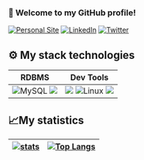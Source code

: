 ### 👋 Welcome to my GitHub profile!

[![Personal Site](https://img.shields.io/badge/Personal%20Site-grey?logo=github&style=flat-square&link=https://link.jeffersonriobueno.com)](https://link.jeffersonriobueno.com/?utm=GITHUB)
[![LinkedIn](https://img.shields.io/badge/LinkedIn-0077B5?logo=linkedin&logoColor=white&style=flat-square&link=https://www.linkedin.com/in/jeffersonriobueno)](https://www.linkedin.com/in/jeffersonriobueno)
[![Twitter](https://img.shields.io/badge/twitter-%231DA1F2.svg?logo=twitter&logoColor=white&style=flat-square&link=https://twitter.com/riobueno_jr)](https://twitter.com/riobueno_jr)

## ⚙ My stack technologies
<!---
|Programming languages|Frontend|Backend|
|---|---|---|
|<img src="https://img.shields.io/badge/JavaScript-323330?style=for-the-badge&logo=javascript&logoColor=F7DF1E"/>![TypeScript](https://img.shields.io/badge/typescript-%23007ACC.svg?style=for-the-badge&logo=typescript&logoColor=white) | <img src="https://img.shields.io/badge/Tailwind_CSS-38B2AC?style=for-the-badge&logo=tailwind-css&logoColor=white"/><img src="https://img.shields.io/badge/HTML5-E34F26?style=for-the-badge&logo=html5&logoColor=white"/> <img src="https://img.shields.io/badge/React-20232A?style=for-the-badge&logo=react&logoColor=61DAFB" /> <img src="https://img.shields.io/badge/Sass-CC6699?style=for-the-badge&logo=sass&logoColor=white" /> <img src="https://img.shields.io/badge/CSS3-1572B6?style=for-the-badge&logo=css3&logoColor=white"/> ![Next JS](https://img.shields.io/badge/Next-black?style=for-the-badge&logo=next.js&logoColor=white)|<img src="https://img.shields.io/badge/Node.js-339933?style=for-the-badge&logo=nodedotjs&logoColor=white" /> <img src="https://img.shields.io/badge/Express.js-000000?style=for-the-badge&logo=express&logoColor=white" /> |
--->
|RDBMS|Dev Tools|
|---|---|
![MySQL](https://img.shields.io/badge/mysql-%2300f.svg?style=for-the-badge&logo=mysql&logoColor=white) <img src="https://img.shields.io/badge/sqlserver-316192?style=for-the-badge"/>| <img src="https://img.shields.io/badge/GIT-E44C30?style=for-the-badge&logo=git&logoColor=white"/> ![Linux](https://img.shields.io/badge/Linux-FCC624?style=for-the-badge&logo=linux&logoColor=black) <img src="https://img.shields.io/badge/Docker-2CA5E0?style=for-the-badge&logo=docker&logoColor=white"/>|




## 📈My statistics
|[![stats](https://github-readme-stats.vercel.app/api?username=JeffersonRiobueno&theme=city_lights&show_icons=true&hide_border=true)](https://link.jeffersonriobueno.com/?utm=GITHUB)|[![Top Langs](https://github-readme-stats.vercel.app/api/top-langs/?username=JeffersonRiobueno&show_icons=true&theme=city_lights&layout=compact)](https://link.jeffersonriobueno.com/?utm=GITHUB)|
|---|---|
